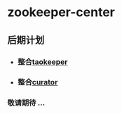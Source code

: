 # zookeeper-center

## 后期计划

- ### 整合[taokeeper](https://github.com/alibaba/taokeeper)  
    
- ### 整合[curator](https://github.com/apache/curator)  



### 敬请期待 ...